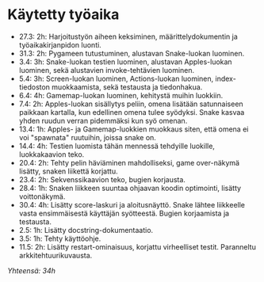 # Käytetty työaika

- 27.3: 2h: Harjoitustyön aiheen keksiminen, määrittelydokumentin ja työaikakirjanpidon luonti.
- 31.3: 2h: Pygameen tutustuminen, alustavan Snake-luokan luominen.
- 3.4: 3h: Snake-luokan testien luominen, alustavan Apples-luokan luominen, sekä alustavien invoke-tehtävien luominen.
- 5.4: 3h: Screen-luokan luominen, Actions-luokan luominen, index-tiedoston muokkaamista, sekä testausta ja tiedonhakua.
- 6.4: 4h: Gamemap-luokan luominen, kehitystä muihin luokkiin.
- 7.4: 2h: Apples-luokan sisällytys peliin, omena lisätään satunnaiseen paikkaan kartalla, kun edellinen omena tulee syödyksi. Snake kasvaa yhden ruudun verran pidemmäksi kun syö omenan.
- 13.4: 1h: Apples- ja Gamemap-luokkien muokkaus siten, että omena ei voi "spawnata" ruutuihin, joissa snake on.
- 14.4: 4h: Testien luomista tähän mennessä tehdyille luokille, luokkakaavion teko.
- 20.4: 2h: Tehty pelin häviäminen mahdolliseksi, game over-näkymä lisätty, snaken liikettä korjattu.
- 23.4: 2h: Sekvenssikaavion teko, bugien korjausta.
- 28.4: 1h: Snaken liikkeen suuntaa ohjaavan koodin optimointi, lisätty voittonäkymä.
- 30.4: 4h: Lisätty score-laskuri ja aloitusnäyttö. Snake lähtee liikkeelle vasta ensimmäisestä käyttäjän syötteestä. Bugien korjaamista ja testausta.
- 2.5: 1h: Lisätty docstring-dokumentaatio.
- 3.5: 1h: Tehty käyttöohje.
- 11.5: 2h: Lisätty restart-ominaisuus, korjattu virheelliset testit. Paranneltu arkkitehtuurikuvausta.

*Yhteensä: 34h*
